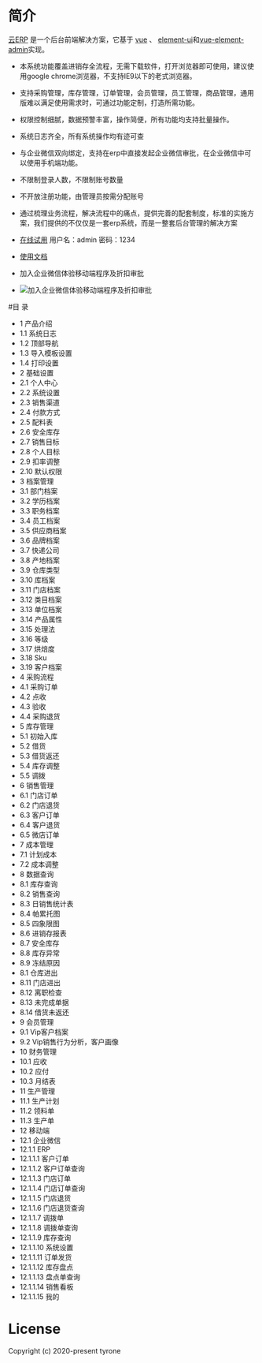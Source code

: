 # 简介

[云ERP](https://github.com/ttyrone/erp) 是一个后台前端解决方案，它基于 [vue](https://github.com/vuejs/vue) 、 [element-ui](https://github.com/ElemeFE/element)和[vue-element-admin](https://github.com/PanJiaChen/vue-element-admin)实现。
- 本系统功能覆盖进销存全流程，无需下载软件，打开浏览器即可使用，建议使用google chrome浏览器，不支持IE9以下的老式浏览器。
- 支持采购管理，库存管理，订单管理，会员管理，员工管理，商品管理，通用版难以满足使用需求时，可通过功能定制，打造所需功能。
- 权限控制细腻，数据预警丰富，操作简便，所有功能均支持批量操作。
- 系统日志齐全，所有系统操作均有迹可查
- 与企业微信双向绑定，支持在erp中直接发起企业微信审批，在企业微信中可以使用手机端功能。
- 不限制登录人数，不限制账号数量
- 不开放注册功能，由管理员按需分配账号
- 通过梳理业务流程，解决流程中的痛点，提供完善的配套制度，标准的实施方案，我们提供的不仅仅是一套erp系统，而是一整套后台管理的解决方案


- [在线试用](http://erp.erpsforce.com/)
  用户名：admin
  密码：1234

- [使用文档](http://api.erpsforce.com//AttachMent/Erp操作手册V1.pdf)

- 加入企业微信体验移动端程序及折扣审批
- ![加入企业微信体验移动端程序及折扣审批](http://api.erpsforce.com//AttachMent/joinus.png)

#目  录
- 1	产品介绍
- 1.1	系统日志
- 1.2	顶部导航
- 1.3	导入模板设置
- 1.4	打印设置
- 2	基础设置
- 2.1	个人中心
- 2.2	系统设置
- 2.3 销售渠道
- 2.4	付款方式
- 2.5 配料表
- 2.6	安全库存
- 2.7	销售目标
- 2.8	个人目标
- 2.9	扣率调整
- 2.10 默认权限
- 3	档案管理
- 3.1	部门档案
- 3.2	学历档案
- 3.3	职务档案
- 3.4	员工档案
- 3.5	供应商档案
- 3.6	品牌档案
- 3.7	快递公司
- 3.8	产地档案
- 3.9	仓库类型
- 3.10 库档案
- 3.11	门店档案
- 3.12	类目档案
- 3.13	单位档案
- 3.14	产品属性
- 3.15	处理法
- 3.16	等级
- 3.17	烘焙度
- 3.18	Sku
- 3.19	客户档案
- 4	采购流程
- 4.1	采购订单
- 4.2	点收
- 4.3	验收
- 4.4	采购退货
- 5	库存管理
- 5.1	初始入库
- 5.2	借货
- 5.3	借货返还
- 5.4	库存调整
- 5.5	调拨
- 6	销售管理
- 6.1	门店订单
- 6.2	门店退货
- 6.3	客户订单
- 6.4	客户退货
- 6.5	微店订单
- 7	成本管理
- 7.1	计划成本
- 7.2	成本调整
- 8	数据查询
- 8.1	库存查询
- 8.2	销售查询
- 8.3	日销售统计表
- 8.4	帕累托图
- 8.5	四象限图
- 8.6	进销存报表
- 8.7	安全库存
- 8.8	库存异常
- 8.9	冻结原因
- 8.1	仓库进出
- 8.11	门店进出
- 8.12	离职检查
- 8.13	未完成单据
- 8.14	借货未返还
- 9	会员管理
- 9.1	Vip客户档案
- 9.2	Vip销售行为分析，客户画像
- 10	财务管理
- 10.1	应收
- 10.2	应付
- 10.3	月结表
- 11	生产管理
- 11.1	生产计划
- 11.2	领料单
- 11.3	生产单
- 12	移动端
- 12.1	企业微信
- 12.1.1	ERP
- 12.1.1.1	客户订单
- 12.1.1.2	客户订单查询
- 12.1.1.3	门店订单
- 12.1.1.4	门店订单查询
- 12.1.1.5	门店退货
- 12.1.1.6	门店退货查询
- 12.1.1.7	调拨单
- 12.1.1.8	调拨单查询
- 12.1.1.9	库存查询
- 12.1.1.10	系统设置
- 12.1.1.11	订单发货
- 12.1.1.12	库存盘点
- 12.1.1.13	盘点单查询
- 12.1.1.14	销售看板
- 12.1.1.15	我的

# License
Copyright (c) 2020-present tyrone
